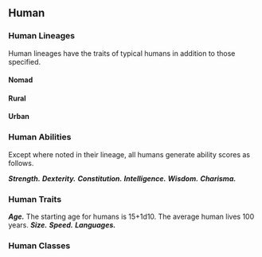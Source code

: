## Human

<!--Add copy here -->

### Human Lineages

Human lineages have the traits of typical humans in addition to those specified.

#### Nomad

<!--Add copy here -->

#### Rural

<!--Add copy here -->

#### Urban

<!--Add copy here -->

### Human Abilities

Except where noted in their lineage, all humans generate ability scores as follows.

***Strength.*** <!--Add copy here -->
***Dexterity.*** <!--Add copy here -->
***Constitution.*** <!--Add copy here -->
***Intelligence.*** <!--Add copy here -->
***Wisdom.*** <!--Add copy here -->
***Charisma.*** <!--Add copy here -->

### Human Traits

***Age.*** The starting age for humans is 15+1d10. The average human lives 100 years.
***Size.*** <!--Add copy here -->
***Speed.*** <!--Add copy here -->
***Languages.*** <!--Add copy here -->

### Human Classes

<!--Add copy here -->
